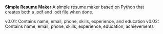 **Simple Resume Maker**
A simple resume maker based on Python that creates both a .pdf and .odt file when done.

v0.01: Contains name, email, phone, skills, experience, and education
v0.02: Contains name, email, phone, skills, experience, education, achievements

